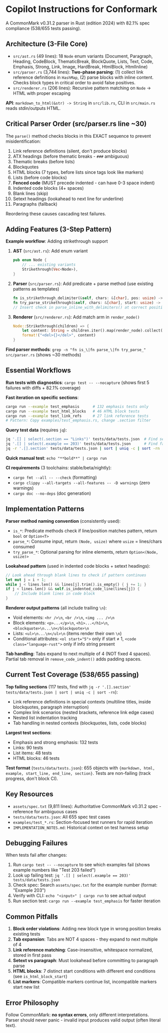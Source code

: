 # Copilot Instructions for Conformark

A CommonMark v0.31.2 parser in Rust (edition 2024) with 82.1% spec compliance (538/655 tests passing).

## Architecture (3-File Core)

- `src/ast.rs` (49 lines): 18 `Node` enum variants (Document, Paragraph, Heading, CodeBlock, ThematicBreak, BlockQuote, Lists, Text, Code, Emphasis, Strong, Link, Image, HardBreak, HtmlBlock, HtmlInline)
- `src/parser.rs` (3,744 lines): **Two-phase parsing**: (1) collect link reference definitions in `HashMap`, (2) parse blocks with inline content. Checks block types in critical order to avoid false positives.
- `src/renderer.rs` (206 lines): Recursive pattern matching on `Node` → HTML with proper escaping

**API**: `markdown_to_html(&str) -> String` in `src/lib.rs`, CLI in `src/main.rs` reads stdin/outputs HTML.

## Critical Parser Order (src/parser.rs line ~30)

The `parse()` method checks blocks in this EXACT sequence to prevent misidentification:
1. Link reference definitions (silent, don't produce blocks)
2. ATX headings (before thematic breaks - `###` ambiguous)
3. Thematic breaks (before lists)
4. Blockquotes
5. HTML blocks (7 types, before lists since tags look like markers)
6. Lists (before code blocks)
7. **Fenced code** (MUST precede indented - can have 0-3 space indent)
8. Indented code blocks (4+ spaces)
9. Blank lines (skip)
10. Setext headings (lookahead to next line for underline)
11. Paragraphs (fallback)

Reordering these causes cascading test failures.

## Adding Features (3-Step Pattern)

**Example workflow**: Adding strikethrough support

1. **AST** (`src/ast.rs`): Add enum variant
   ```rust
   pub enum Node {
       // ... existing variants
       Strikethrough(Vec<Node>),
   }
   ```

2. **Parser** (`src/parser.rs`): Add predicate + parse method (use existing patterns as templates)
   ```rust
   fn is_strikethrough_delimiter(&self, chars: &[char], pos: usize) -> bool { ... }
   fn try_parse_strikethrough(&self, chars: &[char], start: usize) -> Option<(Node, usize)> { ... }
   // Insert check in parse_inline_with_delimiters() at correct position
   ```

3. **Renderer** (`src/renderer.rs`): Add match arm in `render_node()`
   ```rust
   Node::Strikethrough(children) => {
       let content: String = children.iter().map(render_node).collect();
       format!("<del>{}</del>", content)
   }
   ```

**Find parser methods**: `grep -n "fn is_\|fn parse_\|fn try_parse_" src/parser.rs` (shows ~30 methods)

## Essential Workflows

**Run tests with diagnostics**: `cargo test -- --nocapture` (shows first 5 failures with diffs + 82.1% coverage)

**Fast iteration on specific sections**: 
```bash
cargo run --example test_emphasis      # 132 emphasis tests only
cargo run --example test_html_blocks   # 46 HTML block tests
cargo run --example test_link_refs     # 27 link reference tests
# Pattern: Copy examples/test_emphasis.rs, change .section filter
```

**Query test data** (requires `jq`):
```bash
jq '.[] | select(.section == "Links")' tests/data/tests.json  # Find section tests
jq '.[] | select(.example == 203)' tests/data/tests.json      # Find failing test by number
jq -r '.[].section' tests/data/tests.json | sort | uniq -c | sort -rn  # Count by section
```

**Quick manual test**: `echo "**bold**" | cargo run`

**CI requirements** (3 toolchains: stable/beta/nightly):
- `cargo fmt --all -- --check` (formatting)
- `cargo clippy --all-targets --all-features -- -D warnings` (zero warnings)
- `cargo doc --no-deps` (doc generation)

## Implementation Patterns

**Parser method naming convention** (consistently used):
- `is_*`: Predicate methods check if line/position matches pattern, return `bool` or `Option<T>`
- `parse_*`: Consume input, return `(Node, usize)` where `usize` = lines/chars consumed
- `try_parse_*`: Optional parsing for inline elements, return `Option<(Node, usize)>`

**Lookahead pattern** (used in indented code blocks + setext headings):
```rust
// Look ahead through blank lines to check if pattern continues
let mut j = i + 1;
while j < lines.len() && lines[j].trim().is_empty() { j += 1; }
if j < lines.len() && self.is_indented_code_line(lines[j]) {
    // Include blank lines in code block
}
```

**Renderer output patterns** (all include trailing `\n`):
- Void elements: `<hr />\n`, `<br />\n`, `<img ... />\n`
- Block elements: `<p>...</p>\n`, `<h1>...</h1>\n`, `<blockquote>\n...\n</blockquote>\n`
- Lists: `<ul>\n...\n</ul>\n` (items render their own `\n`)
- Conditional attributes: `<ol start="5">` only if start ≠ 1, `<code class="language-rust">` only if info string present

**Tab handling**: Tabs expand to next multiple of 4 (NOT fixed 4 spaces). Partial tab removal in `remove_code_indent()` adds padding spaces.

## Current Test Coverage (538/655 passing)

**Top failing sections** (117 tests, find with `jq -r '.[].section' tests/data/tests.json | sort | uniq -c | sort -rn`):
- Link reference definitions in special contexts (multiline titles, inside blockquotes, paragraph interruption)
- Complex link scenarios (nested brackets, reference link edge cases)
- Nested list indentation tracking
- Tab handling in nested contexts (blockquotes, lists, code blocks)

**Largest test sections**:
- Emphasis and strong emphasis: 132 tests
- Links: 90 tests
- List items: 48 tests
- HTML blocks: 46 tests

**Test format** (`tests/data/tests.json`): 655 objects with `{markdown, html, example, start_line, end_line, section}`. Tests are non-failing (track progress, don't block CI).

## Key Resources

- `assets/spec.txt` (9,811 lines): Authoritative CommonMark v0.31.2 spec - reference for ambiguous cases
- `tests/data/tests.json`: All 655 spec test cases
- `examples/test_*.rs`: Section-focused test runners for rapid iteration
- `IMPLEMENTATION_NOTES.md`: Historical context on test harness setup

## Debugging Failures

When tests fail after changes:
1. Run `cargo test -- --nocapture` to see which examples fail (shows example numbers like "Test 203 failed")
2. Look up failing test: `jq '.[] | select(.example == 203)' tests/data/tests.json`
3. Check spec: Search `assets/spec.txt` for the example number (format: "Example 203")
4. Verify with CLI: `echo "<input>" | cargo run` to see actual output
5. Run section test: `cargo run --example test_emphasis` for faster iteration

## Common Pitfalls

1. **Block order violations**: Adding new block type in wrong position breaks existing tests
2. **Tab expansion**: Tabs are NOT 4 spaces - they expand to next multiple of 4
3. **Link reference matching**: Case-insensitive, whitespace normalized, stored in first pass
4. **Setext vs paragraph**: Must lookahead before committing to paragraph parse
5. **HTML blocks**: 7 distinct start conditions with different end conditions (see `is_html_block_start`)
6. **List markers**: Compatible markers continue list, incompatible markers start new list

## Error Philosophy

Follow CommonMark: **no syntax errors**, only different interpretations. Parser should never panic - invalid input produces valid output (often literal text).
